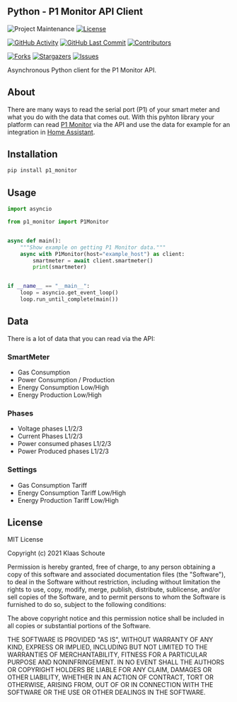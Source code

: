 ## Python - P1 Monitor API Client

<!-- PROJECT SHIELDS -->
![Project Maintenance][maintenance-shield]
[![License][license-shield]](LICENSE)

[![GitHub Activity][commits-shield]][commits]
[![GitHub Last Commit][last-commit-shield]][commits]
[![Contributors][contributors-shield]][contributors-url]

[![Forks][forks-shield]][forks-url]
[![Stargazers][stars-shield]][stars-url]
[![Issues][issues-shield]][issues-url]

Asynchronous Python client for the P1 Monitor API.

## About

There are many ways to read the serial port (P1) of your smart meter and what you do with the data that comes out. With this pyhton library your platform can read [P1 Monitor][p1-monitor] via the API and use the data for example for an integration in [Home Assistant][home-assistant].

## Installation

```bash
pip install p1_monitor
```

## Usage

```python
import asyncio

from p1_monitor import P1Monitor


async def main():
    """Show example on getting P1 Monitor data."""
    async with P1Monitor(host="example_host") as client:
        smartmeter = await client.smartmeter()
        print(smartmeter)


if __name__ == "__main__":
    loop = asyncio.get_event_loop()
    loop.run_until_complete(main())
```

## Data

There is a lot of data that you can read via the API:

### SmartMeter
- Gas Consumption
- Power Consumption / Production
- Energy Consumption Low/High
- Energy Production Low/High

### Phases
- Voltage phases L1/2/3
- Current Phases L1/2/3
- Power consumed phases L1/2/3
- Power Produced phases L1/2/3

### Settings
- Gas Consumption Tariff
- Energy Consumption Tariff Low/High
- Energy Production Tariff Low/High

## License

MIT License

Copyright (c) 2021 Klaas Schoute

Permission is hereby granted, free of charge, to any person obtaining a copy
of this software and associated documentation files (the "Software"), to deal
in the Software without restriction, including without limitation the rights
to use, copy, modify, merge, publish, distribute, sublicense, and/or sell
copies of the Software, and to permit persons to whom the Software is
furnished to do so, subject to the following conditions:

The above copyright notice and this permission notice shall be included in all
copies or substantial portions of the Software.

THE SOFTWARE IS PROVIDED "AS IS", WITHOUT WARRANTY OF ANY KIND, EXPRESS OR
IMPLIED, INCLUDING BUT NOT LIMITED TO THE WARRANTIES OF MERCHANTABILITY,
FITNESS FOR A PARTICULAR PURPOSE AND NONINFRINGEMENT. IN NO EVENT SHALL THE
AUTHORS OR COPYRIGHT HOLDERS BE LIABLE FOR ANY CLAIM, DAMAGES OR OTHER
LIABILITY, WHETHER IN AN ACTION OF CONTRACT, TORT OR OTHERWISE, ARISING FROM,
OUT OF OR IN CONNECTION WITH THE SOFTWARE OR THE USE OR OTHER DEALINGS IN THE
SOFTWARE.

<!-- MARKDOWN LINKS & IMAGES -->
[maintenance-shield]: https://img.shields.io/maintenance/yes/2021.svg?style=for-the-badge
[contributors-shield]: https://img.shields.io/github/contributors/klaasnicolaas/p1_monitor.svg?style=for-the-badge
[contributors-url]: https://github.com/klaasnicolaas/p1_monitor/graphs/contributors
[forks-shield]: https://img.shields.io/github/forks/klaasnicolaas/p1_monitor.svg?style=for-the-badge
[forks-url]: https://github.com/klaasnicolaas/p1_monitor/network/members
[stars-shield]: https://img.shields.io/github/stars/klaasnicolaas/p1_monitor.svg?style=for-the-badge
[stars-url]: https://github.com/klaasnicolaas/p1_monitor/stargazers
[issues-shield]: https://img.shields.io/github/issues/klaasnicolaas/p1_monitor.svg?style=for-the-badge
[issues-url]: https://github.com/klaasnicolaas/p1_monitor/issues
[license-shield]: https://img.shields.io/github/license/klaasnicolaas/p1_monitor.svg?style=for-the-badge
[commits-shield]: https://img.shields.io/github/commit-activity/y/klaasnicolaas/p1_monitor.svg?style=for-the-badge
[commits]: https://github.com/klaasnicolaas/p1_monitor/commits/master
[last-commit-shield]: https://img.shields.io/github/last-commit/klaasnicolaas/p1_monitor.svg?style=for-the-badge

[p1-monitor]: https://www.ztatz.nl/p1-monitor
[home-assistant]: https://www.home-assistant.io